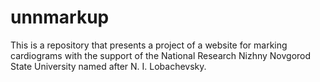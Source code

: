 # unnmarkup

This is a repository that presents a project of a website for marking cardiograms with the support of the National Research Nizhny Novgorod State University named after N. I. Lobachevsky.
